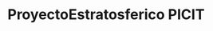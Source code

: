<h1 stile=text-aling:center past> ProyectoEstratosferico PICIT
  

<!---
marianit200825/marianit200825 is a ✨ special ✨ repository because its `README.md` (this file) appears on your GitHub profile.
You can click the Preview link to take a look at your changes.
--->
